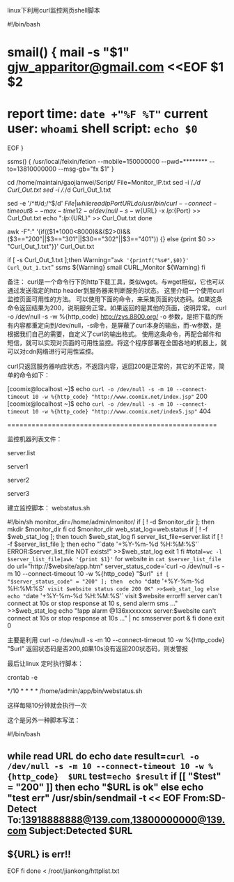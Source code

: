 
linux下利用curl监控网页shell脚本  




#!/bin/bash

smail() {
mail -s "$1" gjw_apparitor@gmail.com <<EOF
$1
$2
====
report time: `date +"%F %T"`
current user: `whoami`
shell script: `echo $0`
====
EOF
}

ssms() {
/usr/local/feixin/fetion --mobile=150000000 --pwd=******** --to=13810000000 --msg-gb="fx $1"
}

cd /home/maintain/gaojianwei/Script/
File=Monitor_IP.txt
sed -i /.*/d Curl_Out.txt
sed -i /.*/d Curl_Out_1.txt

sed -e '/^#/d;/^$/d' ${File} | while read Ip Port URL
do
/usr/bin/curl --connect-timeout 8 --max-time 12 -o /dev/null -s -w %{time_total}:%{size_download}:%{http_code} http://${URL} -x ${Ip}:${Port} >> Curl_Out.txt
echo ":${Ip}:${URL}" >> Curl_Out.txt
done

awk -F":" '{if(($1*1000<8000)&&($2>0)&&($3=="200"||$3=="301"||$30=="302"||$3=="401")) {} else {print $0 >> "Curl_Out_1.txt"}}' Curl_Out.txt

if [ -s Curl_Out_1.txt ];then
Warning="`awk '{printf("%s#",$0)}' Curl_Out_1.txt`"
ssms ${Warning}
smail CURL_Monitor ${Warning}
fi
 
备注：
curl是一个命令行下的http下载工具，类似wget。与wget相似，它也可以通过发送指定的http header到服务器来判断服务的状态。
这里介绍一个使用curl监控页面可用性的方法。
可以使用下面的命令，来采集页面的状态码。如果这条命令返回结果为200，说明服务正常。如果返回的是其他的页面，说明异常。
curl -o /dev/null -s -w %{http_code} http://zys.8800.org/
-o 参数，是把下载的所有内容都重定向到/dev/null，-s命令，是屏蔽了curl本身的输出，而-w参数，是根据我们自己的需要，自定义了curl的输出格式。
使用这条命令，再配合邮件和短信，就可以实现对页面的可用性监控。将这个程序部署在全国各地的机器上，就可以对cdn网络进行可用性监控。

curl只返回服务器响应状态，不返回内容，返回200是正常的，其它的不正常，简单的命令如下：

[coomix@localhost ~]$ echo `curl -o /dev/null -s -m 10 --connect-timeout 10 -w %{http_code} "http://www.coomix.net/index.jsp"`
200
[coomix@localhost ~]$ echo `curl -o /dev/null -s -m 10 --connect-timeout 10 -w %{http_code} "http://www.coomix.net/index5.jsp"`
404

====================================================

监控机器列表文件：

server.list

server1

server2

server3

 

建立监控脚本： webstatus.sh

 

#!/bin/sh
monitor_dir=/home/admin/monitor/
if [ ! -d $monitor_dir ]; then
    mkdir $monitor_dir
fi
cd $monitor_dir
web_stat_log=web.status
if [ ! -f $web_stat_log ]; then
   touch $web_stat_log
fi
server_list_file=server.list
if [ ! -f $server_list_file ]; then
   echo "`date '+%Y-%m-%d %H:%M:%S'` ERROR:$server_list_file NOT exists!" >>$web_stat_log
exit 1
fi
#total=`wc -l $server_list_file|awk '{print $1}'`
for website in `cat $server_list_file`
do
   url="http://$website/app.htm"
   server_status_code=`curl -o /dev/null -s -m 10 --connect-timeout 10 -w %{http_code} "$url"`
   if [ "$server_status_code" = "200" ]; then 
        echo "`date '+%Y-%m-%d %H:%M:%S'` visit $website status code 200 OK" >>$web_stat_log
   else 
        echo "`date '+%Y-%m-%d %H:%M:%S'` visit $website error!!! server can't connect at 10s or stop response at 10 s, send alerm sms ..." >>$web_stat_log
        echo "!app alarm @136xxxxxxxx  server:$website can't connect at 10s or stop response at 10s ..." | nc smsserver port &
   fi
done
exit 0

 

主要是利用 curl -o /dev/null -s -m 10 --connect-timeout 10 -w %{http_code} "$url" 返回状态码是否200,如果10s没有返回200状态码，则发警报

 

最后让linux 定时执行脚本：

crontab -e

*/10 * * * * /home/admin/app/bin/webstatus.sh

这样每隔10分钟就会执行一次

这个是另外一种脚本写法：

#!/bin/bash

while read URL
  do
    echo `date`
    result=`curl -o /dev/null -s -m 10 --connect-timeout 10 -w %{http_code}  $URL`
    test=`echo $result`
    if [[  "$test" = "200"  ]]
      then
        echo "$URL is ok"
    else
      echo "test err"
/usr/sbin/sendmail -t << EOF
From:SD-Detect
To:13918888888@139.com,13800000000@139.com
Subject:Detected $URL
------------------------------
${URL} is err!!
------------------------------
EOF
    fi
  done < /root/jiankong/httplist.txt
